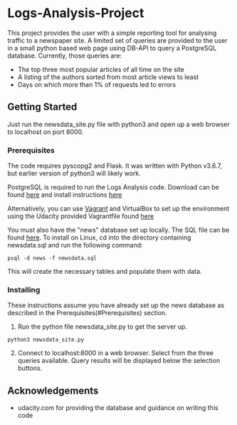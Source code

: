 # Logs-Analysis-Project

This project provides the user with a simple reporting tool for analysing traffic to a newspaper site.  A limited set of queries are provided to the user in a small python based web page using DB-API to query a PostgreSQL database.  Currently, those queries are:
* The top three most popular articles of all time on the site
* A listing of the authors sorted from most article views to least
* Days on which more than 1% of requests led to errors

## Getting Started

Just run the newsdata_site.py file with python3 and open up a web browser to localhost on port 8000.

### Prerequisites

The code requires pyscopg2 and Flask.  It was written with Python v3.6.7, but earlier version of python3 will likely work.  

PostgreSQL is required to run the Logs Analysis code.  Download can be found [here](https://www.postgresql.org/download/) and install instructions [here](https://www.postgresql.org/docs/9.3/tutorial-install.html)

Alternatively, you can use [Vagrant](https://www.vagrantup.com/docs/installation/) and VirtualBox to set up the environment using the Udacity provided Vagrantfile found [here](https://github.com/udacity/fullstack-nanodegree-vm/blob/master/vagrant/Vagrantfile)

You must also have the "news" database set up locally.  The SQL file can be found [here](https://d17h27t6h515a5.cloudfront.net/topher/2016/August/57b5f748_newsdata/newsdata.zip).  To install on Linux, cd into the directory containing newsdata.sql and run the following command:

```
psql -d news -f newsdata.sql
```

This will create the necessary tables and populate them with data.

### Installing

These instructions assume you have already set up the news database as described in the Prerequisites(#Prerequisites) section.

1. Run the python file newsdata_site.py to get the server up.

```
python3 newsdata_site.py
```

2. Connect to localhost:8000 in a web browser.  Select from the three queries available.  Query results will be displayed below the selection buttons. 

## Acknowledgements

* udacity.com for providing the database and guidance on writing this code
